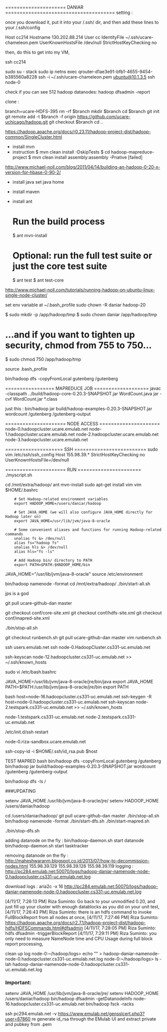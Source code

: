
===================== DANIAR ======================================
setting :

once you download it, put it into your /.ssh/ dir, and then add these lines to your /.ssh/config

Host cc214
  Hostname 130.202.88.214
  User cc
  IdentityFile ~/.ssh/ucare-chameleon.pem
  UserKnownHostsFile /dev/null
  StrictHostKeyChecking no

then, do this to get into my VM,

ssh cc214

sudo su - stack
sudo ip netns exec qrouter-d1ae3e91-bfb1-4655-9454-b385560a8228 ssh -i ~/.ssh/ucare-chameleon.pem ubuntu@10.1.3.5
ssh node-0

check if you can see 512 hadoop datanodes:
hadoop dfsadmin -report



clone : 


branch=ucare-HDFS-395
rm -rf $branch
mkdir $branch
cd $branch
git init
git remote add -t $branch -f origin https://github.com/ucare-uchicago/hadoop.git
git checkout $branch
cd ..


https://hadoop.apache.org/docs/r0.23.11/hadoop-project-dist/hadoop-common/SingleCluster.html
 - install mvn 
 - instruction
 	$ mvn clean install -DskipTests
	$ cd hadoop-mapreduce-project
	$ mvn clean install assembly:assembly -Pnative
[failed]

http://www.michael-noll.com/blog/2011/04/14/building-an-hadoop-0-20-x-version-for-hbase-0-90-2/
- install java set java home
- install maven
- install ant
	# Run the build process
	$ ant mvn-install

	# Optional: run the full test suite or just the core test suite
	$ ant test
	$ ant test-core

http://www.michael-noll.com/tutorials/running-hadoop-on-ubuntu-linux-single-node-cluster/

set env variable at ~/.bash_profile
sudo chown -R daniar hadoop-20

$ sudo mkdir -p /app/hadoop/tmp
$ sudo chown daniar /app/hadoop/tmp
# ...and if you want to tighten up security, chmod from 755 to 750...
$ sudo chmod 750 /app/hadoop/tmp

source .bash_profile

bin/hadoop dfs -copyFromLocal gutenberg /gutenberg

================= MAPREDUCE JOB ===================
javac -classpath ../build/hadoop-core-0.20.3-SNAPSHOT.jar  WordCount.java
jar -cvf WordCount.jar *.class

just this : bin/hadoop jar build/hadoop-examples-0.20.3-SNAPSHOT.jar wordcount /gutenberg /gutenberg-output

===================== NODE ACCESS =====================
node-0.hadoopcluster.ucare.emulab.net 
node-1.hadoopcluster.ucare.emulab.net 
node-2.hadoopcluster.ucare.emulab.net 
node-3.hadoopcluster.ucare.emulab.net 




==================== SSH =========================
sudo vim /etc/ssh/ssh_config
Host 155.98.39.*
   StrictHostKeyChecking no
   UserKnownHostsFile=/dev/null


===================== RUN ======================
./myscript.sh

cd /mnt/extra/hadoop/
ant mvn-install
sudo apt-get install vim
vim $HOME/.bashrc
```
	# Set Hadoop-related environment variables
	export HADOOP_HOME=/users/daniar/hadoop

	# Set JAVA_HOME (we will also configure JAVA_HOME directly for Hadoop later on)
	export JAVA_HOME=/usr/lib/jvm/java-8-oracle

	# Some convenient aliases and functions for running Hadoop-related commands
	unalias fs &> /dev/null
	alias fs="hadoop fs"
	unalias hls &> /dev/null
	alias hls="fs -ls"

	# Add Hadoop bin/ directory to PATH
	export PATH=$PATH:$HADOOP_HOME/bin
```

JAVA_HOME="/usr/lib/jvm/java-8-oracle"
source /etc/environment

bin/hadoop namenode -format
cd /mnt/extra/hadoop/
./bin/start-all.sh


jps is a god

git pull ucare-github-dan master

git checkout conf/core-site.xml
git checkout conf/hdfs-site.xml
git checkout conf/mapred-site.xml

./bin/stop-all.sh


git checkout runbench.sh
git pull ucare-github-dan master
vim runbench.sh


ssh users.emulab.net
ssh node-0.HadoopCluster.cs331-uc.emulab.net

ssh-keyscan node-12.hadoopcluster.cs331-uc.emulab.net >> ~/.ssh/known_hosts

sudo vi /etc/bash.bashrc

JAVA_HOME=/usr/lib/jvm/java-8-oracle/jre/bin/java
export JAVA_HOME
PATH=$PATH:/usr/lib/jvm/java-8-oracle/jre/bin
export PATH

bash
host=node-16.hadoopcluster.cs331-uc.emulab.net
ssh-keygen -R host=node-0.hadoopcluster.cs331-uc.emulab.net
	ssh-keyscan node-2.testspark.cs331-uc.emulab.net >> ~/.ssh/known_hosts

node-1.testspark.cs331-uc.emulab.net
node-2.testspark.cs331-uc.emulab.net


/etc/init.d/ssh restart

node-0.riza-sandbox.ucare.emulab.net

ssh-copy-id -i $HOME/.ssh/id_rsa.pub $host

TEST MAPRED
bash
bin/hadoop dfs -copyFromLocal gutenberg /gutenberg
bin/hadoop jar build/hadoop-examples-0.20.3-SNAPSHOT.jar wordcount /gutenberg /gutenberg-output


bin/hadoop dfs -ls /

###UPDATING

setenv JAVA_HOME /usr/lib/jvm/java-8-oracle/jre/
setenv HADOOP_HOME /users/daniar/hadoop

cd /users/daniar/hadoop/
git pull ucare-github-dan master
./bin/stop-all.sh
bin/hadoop namenode -format
./bin/start-dfs.sh
./bin/start-mapred.sh




./bin/stop-dfs.sh

adding datanode on the fly : 
	 bin/hadoop-daemon.sh start datanode
	 bin/hadoop-daemon.sh start tasktracker

removing datanode on the fly :
	http://maheshwaranm.blogspot.co.id/2013/07/how-to-decommission-nodes.html
	155.98.39.129
	155.98.39.126
	155.98.39.119
	logging : http://pc284.emulab.net:50070/logs/hadoop-daniar-namenode-node-0.hadoopcluster.cs331-uc.emulab.net.log

download logs :
	aria2c -x 16 http://pc284.emulab.net:50070/logs/hadoop-daniar-namenode-node-0.hadoopcluster.cs331-uc.emulab.net.log


[4/11/17, 7:26:13 PM] Riza Suminto: Go back to your unmodified 0.20, and just fill up your cluster with enough datablocks as you did on your unit test,
[4/11/17, 7:26:43 PM] Riza Suminto: there is an hdfs command to invoke FullBlockReport from all nodes at once,
[4/11/17, 7:27:46 PM] Riza Suminto: https://hadoop.apache.org/docs/r2.7.1/hadoop-project-dist/hadoop-hdfs/HDFSCommands.html#dfsadmin
[4/11/17, 7:28:05 PM] Riza Suminto: hdfs dfsadmin -triggerBlockReport
[4/11/17, 7:29:11 PM] Riza Suminto: you only need to measure NameNode time and CPU Usage during full block report processing,


clean up log 
node-0:~/hadoop/logs> echo "" > hadoop-daniar-namenode-node-0.hadoopcluster.cs331-uc.emulab.net.log
node-0:~/hadoop/logs> ls -lah hadoop-daniar-namenode-node-0.hadoopcluster.cs331-uc.emulab.net.log


### Important:

setenv JAVA_HOME /usr/lib/jvm/java-8-oracle/jre/
setenv HADOOP_HOME /users/daniar/hadoop
bin/hadoop dfsadmin -getDatanodeInfo node-16.hadoopcluster.cs331-uc.emulab.net
bin/hadoop fsck -racks

ssh pc294.emulab.net -v
https://www.emulab.net/gensslcert.php3?user=87860
re generate id_rsa through the EMulab UI and extract private and pubkey from .pem